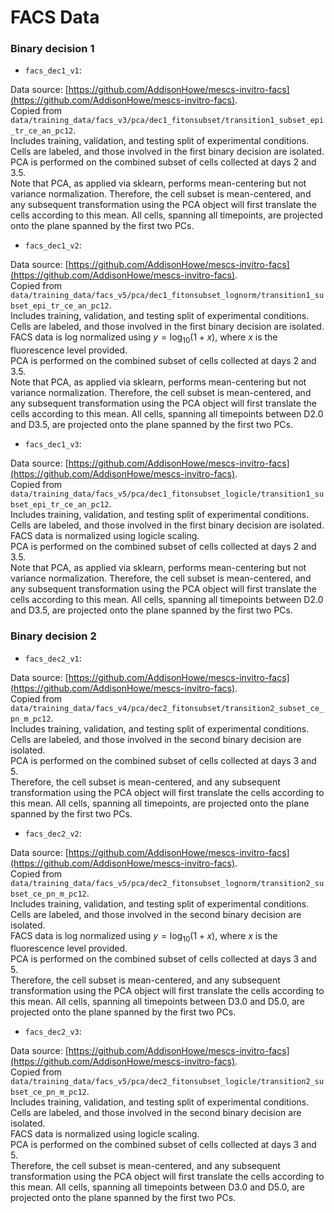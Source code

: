 # FACS Data

### Binary decision 1

- `facs_dec1_v1`: 

Data source: [https://github.com/AddisonHowe/mescs-invitro-facs](https://github.com/AddisonHowe/mescs-invitro-facs). \
Copied from `data/training_data/facs_v3/pca/dec1_fitonsubset/transition1_subset_epi_tr_ce_an_pc12`. \
Includes training, validation, and testing split of experimental conditions. \
Cells are labeled, and those involved in the first binary decision are isolated. \
PCA is performed on the combined subset of cells collected at days 2 and 3.5. \
Note that PCA, as applied via sklearn, performs mean-centering but not variance normalization.
Therefore, the cell subset is mean-centered, and any subsequent transformation using the PCA object will first translate the cells according to this mean.
All cells, spanning all timepoints, are projected onto the plane spanned by the first two PCs.

- `facs_dec1_v2`: 

Data source: [https://github.com/AddisonHowe/mescs-invitro-facs](https://github.com/AddisonHowe/mescs-invitro-facs). \
Copied from `data/training_data/facs_v5/pca/dec1_fitonsubset_lognorm/transition1_subset_epi_tr_ce_an_pc12`. \
Includes training, validation, and testing split of experimental conditions. \
Cells are labeled, and those involved in the first binary decision are isolated. \
FACS data is log normalized using $y=\log_{10}(1+x)$, where $x$ is the fluorescence level provided. \
PCA is performed on the combined subset of cells collected at days 2 and 3.5. \
Note that PCA, as applied via sklearn, performs mean-centering but not variance normalization.
Therefore, the cell subset is mean-centered, and any subsequent transformation using the PCA object will first translate the cells according to this mean.
All cells, spanning all timepoints between D2.0 and D3.5, are projected onto the plane spanned by the first two PCs.

- `facs_dec1_v3`: 

Data source: [https://github.com/AddisonHowe/mescs-invitro-facs](https://github.com/AddisonHowe/mescs-invitro-facs). \
Copied from `data/training_data/facs_v5/pca/dec1_fitonsubset_logicle/transition1_subset_epi_tr_ce_an_pc12`. \
Includes training, validation, and testing split of experimental conditions. \
Cells are labeled, and those involved in the first binary decision are isolated. \
FACS data is normalized using logicle scaling. \
PCA is performed on the combined subset of cells collected at days 2 and 3.5. \
Note that PCA, as applied via sklearn, performs mean-centering but not variance normalization.
Therefore, the cell subset is mean-centered, and any subsequent transformation using the PCA object will first translate the cells according to this mean.
All cells, spanning all timepoints between D2.0 and D3.5, are projected onto the plane spanned by the first two PCs.

### Binary decision 2

- `facs_dec2_v1`: 

Data source: [https://github.com/AddisonHowe/mescs-invitro-facs](https://github.com/AddisonHowe/mescs-invitro-facs). \
Copied from `data/training_data/facs_v4/pca/dec2_fitonsubset/transition2_subset_ce_pn_m_pc12`. \
Includes training, validation, and testing split of experimental conditions. \
Cells are labeled, and those involved in the second binary decision are isolated. \
PCA is performed on the combined subset of cells collected at days 3 and 5. \
Therefore, the cell subset is mean-centered, and any subsequent transformation using the PCA object will first translate the cells according to this mean.
All cells, spanning all timepoints, are projected onto the plane spanned by the first two PCs.

- `facs_dec2_v2`: 

Data source: [https://github.com/AddisonHowe/mescs-invitro-facs](https://github.com/AddisonHowe/mescs-invitro-facs). \
Copied from `data/training_data/facs_v5/pca/dec2_fitonsubset_lognorm/transition2_subset_ce_pn_m_pc12`. \
Includes training, validation, and testing split of experimental conditions. \
Cells are labeled, and those involved in the second binary decision are isolated. \
FACS data is log normalized using $y=\log_{10}(1+x)$, where $x$ is the fluorescence level provided. \
PCA is performed on the combined subset of cells collected at days 3 and 5. \
Therefore, the cell subset is mean-centered, and any subsequent transformation using the PCA object will first translate the cells according to this mean.
All cells, spanning all timepoints between D3.0 and D5.0, are projected onto the plane spanned by the first two PCs.

- `facs_dec2_v3`: 

Data source: [https://github.com/AddisonHowe/mescs-invitro-facs](https://github.com/AddisonHowe/mescs-invitro-facs). \
Copied from `data/training_data/facs_v5/pca/dec2_fitonsubset_logicle/transition2_subset_ce_pn_m_pc12`. \
Includes training, validation, and testing split of experimental conditions. \
Cells are labeled, and those involved in the second binary decision are isolated. \
FACS data is normalized using logicle scaling. \
PCA is performed on the combined subset of cells collected at days 3 and 5. \
Therefore, the cell subset is mean-centered, and any subsequent transformation using the PCA object will first translate the cells according to this mean.
All cells, spanning all timepoints between D3.0 and D5.0, are projected onto the plane spanned by the first two PCs.
